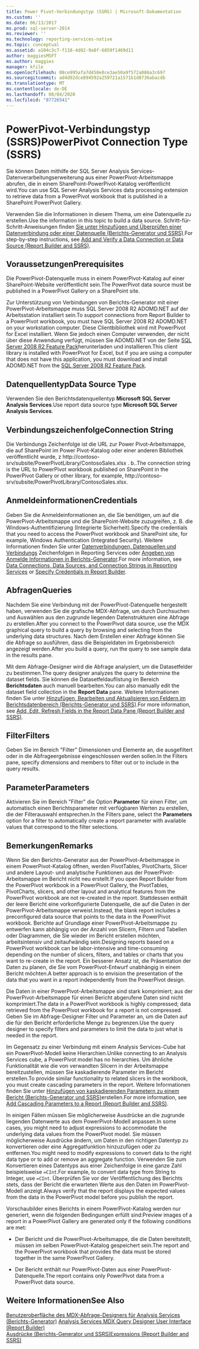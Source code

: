```yaml
---
title: Power Pivot-Verbindungstyp (SSRS) | Microsoft-Dokumentation
ms.custom: ''
ms.date: 06/13/2017
ms.prod: sql-server-2014
ms.reviewer: ''
ms.technology: reporting-services-native
ms.topic: conceptual
ms.assetid: a104c3c7-f118-4d02-9a0f-6859f1469d11
author: maggiesMSFT
ms.author: maggies
manager: kfile
ms.openlocfilehash: 08ce995afa7d458e8ce3ae50a9f572a086a3c697
ms.sourcegitcommit: ad4d92dce894592a259721a1571b1d8736abacdb
ms.translationtype: MT
ms.contentlocale: de-DE
ms.lasthandoff: 08/04/2020
ms.locfileid: "87726541"
---
```

# <a name="powerpivot-connection-type-ssrs"></a><span data-ttu-id="10570-102">PowerPivot-Verbindungstyp (SSRS)</span><span class="sxs-lookup"><span data-stu-id="10570-102">PowerPivot Connection Type (SSRS)</span></span>
  <span data-ttu-id="10570-103">Sie können Daten mithilfe der SQL Server Analysis Services-Datenverarbeitungserweiterung aus einer PowerPivot-Arbeitsmappe abrufen, die in einem SharePoint-PowerPivot-Katalog veröffentlicht wird.</span><span class="sxs-lookup"><span data-stu-id="10570-103">You can use SQL Server Analysis Services data processing extension to retrieve data from a PowerPivot workbook that is published in a SharePoint PowerPivot Gallery.</span></span>  
  
 <span data-ttu-id="10570-104">Verwenden Sie die Informationen in diesem Thema, um eine Datenquelle zu erstellen.</span><span class="sxs-lookup"><span data-stu-id="10570-104">Use the information in this topic to build a data source.</span></span> <span data-ttu-id="10570-105">Schritt-für-Schritt-Anweisungen finden [Sie unter Hinzufügen und Überprüfen einer Datenverbindung oder einer Datenquelle &#40;Berichts-Generator und SSRS&#41;](add-and-verify-a-data-connection-report-builder-and-ssrs.md).</span><span class="sxs-lookup"><span data-stu-id="10570-105">For step-by-step instructions, see [Add and Verify a Data Connection or Data Source &#40;Report Builder and SSRS&#41;](add-and-verify-a-data-connection-report-builder-and-ssrs.md).</span></span>  
  
## <a name="prerequisites"></a><span data-ttu-id="10570-106">Voraussetzungen</span><span class="sxs-lookup"><span data-stu-id="10570-106">Prerequisites</span></span>  
 <span data-ttu-id="10570-107">Die PowerPivot-Datenquelle muss in einem PowerPivot-Katalog auf einer SharePoint-Website veröffentlicht sein.</span><span class="sxs-lookup"><span data-stu-id="10570-107">The PowerPivot data source must be published in a PowerPivot Gallery on a SharePoint site.</span></span>  
  
 <span data-ttu-id="10570-108">Zur Unterstützung von Verbindungen von Berichts-Generator mit einer PowerPivot-Arbeitsmappe muss SQL Server 2008 R2 ADOMD.NET auf der Arbeitsstation installiert sein.</span><span class="sxs-lookup"><span data-stu-id="10570-108">To support connections from Report Builder to a PowerPivot workbook, you must have SQL Server 2008 R2 ADOMD.NET on your workstation computer.</span></span> <span data-ttu-id="10570-109">Diese Clientbibliothek wird mit PowerPivot for Excel installiert. Wenn Sie jedoch einen Computer verwenden, der nicht über diese Anwendung verfügt, müssen Sie ADOMD.NET von der Seite [SQL Server 2008 R2 Feature Pack](https://www.microsoft.com/download/details.aspx?id=44272)herunterladen und installieren.</span><span class="sxs-lookup"><span data-stu-id="10570-109">This client library is installed with PowerPivot for Excel, but if you are using a computer that does not have this application, you must download and install ADOMD.NET from the [SQL Server 2008 R2 Feature Pack](https://www.microsoft.com/download/details.aspx?id=44272).</span></span>  
  
## <a name="data-source-type"></a><span data-ttu-id="10570-110">Datenquellentyp</span><span class="sxs-lookup"><span data-stu-id="10570-110">Data Source Type</span></span>  
 <span data-ttu-id="10570-111">Verwenden Sie den Berichtsdatenquellentyp **Microsoft SQL Server Analysis Services**.</span><span class="sxs-lookup"><span data-stu-id="10570-111">Use report data source type **Microsoft SQL Server Analysis Services**.</span></span>  
  
## <a name="connection-string"></a><span data-ttu-id="10570-112">Verbindungszeichenfolge</span><span class="sxs-lookup"><span data-stu-id="10570-112">Connection String</span></span>  
 <span data-ttu-id="10570-113">Die Verbindungs Zeichenfolge ist die URL zur Power Pivot-Arbeitsmappe, die auf SharePoint im Power Pivot-Katalog oder einer anderen Bibliothek veröffentlicht wurde, z http://contoso-srv/subsite/PowerPivotLibrary/ContosoSales.xlsx . b..</span><span class="sxs-lookup"><span data-stu-id="10570-113">The connection string is the URL to PowerPivot workbook published on SharePoint in the PowerPivot Gallery or other library, for example, http://contoso-srv/subsite/PowerPivotLibrary/ContosoSales.xlsx.</span></span>  
  
## <a name="credentials"></a><span data-ttu-id="10570-114">Anmeldeinformationen</span><span class="sxs-lookup"><span data-stu-id="10570-114">Credentials</span></span>  
 <span data-ttu-id="10570-115">Geben Sie die Anmeldeinformationen an, die Sie benötigen, um auf die PowerPivot-Arbeitsmappe und die SharePoint-Website zuzugreifen, z. B. die Windows-Authentifizierung (Integrierte Sicherheit).</span><span class="sxs-lookup"><span data-stu-id="10570-115">Specify the credentials that you need to access the PowerPivot workbook and SharePoint site, for example, Windows Authentication (Integrated Security).</span></span> <span data-ttu-id="10570-116">Weitere Informationen finden Sie unter [Datenverbindungen, Datenquellen und Verbindungs](../data-connections-data-sources-and-connection-strings-in-reporting-services.md) Zeichenfolgen in Reporting Services oder [Angeben von Anmelde Informationen in Berichts-Generator](../specify-credentials-in-report-builder.md).</span><span class="sxs-lookup"><span data-stu-id="10570-116">For more information, see [Data Connections, Data Sources, and Connection Strings in Reporting Services](../data-connections-data-sources-and-connection-strings-in-reporting-services.md) or [Specify Credentials in Report Builder](../specify-credentials-in-report-builder.md).</span></span>  
  
## <a name="queries"></a><span data-ttu-id="10570-117">Abfragen</span><span class="sxs-lookup"><span data-stu-id="10570-117">Queries</span></span>  
 <span data-ttu-id="10570-118">Nachdem Sie eine Verbindung mit der PowerPivot-Datenquelle hergestellt haben, verwenden Sie die grafische MDX-Abfrage, um durch Durchsuchen und Auswählen aus den zugrunde liegenden Datenstrukturen eine Abfrage zu erstellen.</span><span class="sxs-lookup"><span data-stu-id="10570-118">After you connect to the PowerPivot data source, use the MDX graphical query to build a query by browsing and selecting from the underlying data structures.</span></span> <span data-ttu-id="10570-119">Nach dem Erstellen einer Abfrage können Sie die Abfrage so ausführen, dass die Beispieldaten im Ergebnisbereich angezeigt werden.</span><span class="sxs-lookup"><span data-stu-id="10570-119">After you build a query, run the query to see sample data in the results pane.</span></span>  
  
 <span data-ttu-id="10570-120">Mit dem Abfrage-Designer wird die Abfrage analysiert, um die Datasetfelder zu bestimmen.</span><span class="sxs-lookup"><span data-stu-id="10570-120">The query designer analyzes the query to determine the dataset fields.</span></span> <span data-ttu-id="10570-121">Sie können die Datasetfeldauflistung im Bereich **Berichtsdaten** auch manuell bearbeiten.</span><span class="sxs-lookup"><span data-stu-id="10570-121">You can also manually edit the dataset field collection in the **Report Data** pane.</span></span> <span data-ttu-id="10570-122">Weitere Informationen finden Sie unter [Hinzufügen, Bearbeiten und Aktualisieren von Feldern im Berichtsdatenbereich &#40;Berichts-Generator und SSRS&#41;](add-edit-refresh-fields-in-the-report-data-pane-report-builder-and-ssrs.md).</span><span class="sxs-lookup"><span data-stu-id="10570-122">For more information, see [Add, Edit, Refresh Fields in the Report Data Pane &#40;Report Builder and SSRS&#41;](add-edit-refresh-fields-in-the-report-data-pane-report-builder-and-ssrs.md).</span></span>  
  
## <a name="filters"></a><span data-ttu-id="10570-123">Filter</span><span class="sxs-lookup"><span data-stu-id="10570-123">Filters</span></span>  
 <span data-ttu-id="10570-124">Geben Sie im Bereich "Filter" Dimensionen und Elemente an, die ausgefiltert oder in die Abfrageergebnisse eingeschlossen werden sollen.</span><span class="sxs-lookup"><span data-stu-id="10570-124">In the Filters pane, specify dimensions and members to filter out or to include in the query results.</span></span>  
  
## <a name="parameters"></a><span data-ttu-id="10570-125">Parameter</span><span class="sxs-lookup"><span data-stu-id="10570-125">Parameters</span></span>  
 <span data-ttu-id="10570-126">Aktivieren Sie im Bereich "Filter" die Option **Parameter** für einen Filter, um automatisch einen Berichtsparameter mit verfügbaren Werten zu erstellen, die der Filterauswahl entsprechen.</span><span class="sxs-lookup"><span data-stu-id="10570-126">In the Filters pane, select the **Parameters** option for a filter to automatically create a report parameter with available values that correspond to the filter selections.</span></span>  
  
## <a name="remarks"></a><span data-ttu-id="10570-127">Bemerkungen</span><span class="sxs-lookup"><span data-stu-id="10570-127">Remarks</span></span>  
 <span data-ttu-id="10570-128">Wenn Sie den Berichts-Generator aus der PowerPivot-Arbeitsmappe in einem PowerPivot-Katalog öffnen, werden PivotTables, PivotCharts, Slicer und andere Layout- und analytische Funktionen aus der PowerPivot-Arbeitsmappe im Bericht nicht neu erstellt.</span><span class="sxs-lookup"><span data-stu-id="10570-128">If you open Report Builder from the PowerPivot workbook in a PowerPivot Gallery, the PivotTables, PivotCharts, slicers, and other layout and analytical features from the PowerPivot workbook are not re-created in the report.</span></span> <span data-ttu-id="10570-129">Stattdessen enthält der leere Bericht eine vorkonfigurierte Datenquelle, die auf die Daten in der PowerPivot-Arbeitsmappe verweist.</span><span class="sxs-lookup"><span data-stu-id="10570-129">Instead, the blank report includes a preconfigured data source that points to the data in the PowerPivot workbook.</span></span> <span data-ttu-id="10570-130">Berichte auf Grundlage einer PowerPivot-Arbeitsmappe zu entwerfen kann abhängig von der Anzahl von Slicern, Filtern und Tabellen oder Diagrammen, die Sie wieder im Bericht erstellen möchten, arbeitsintensiv und zeitaufwändig sein.</span><span class="sxs-lookup"><span data-stu-id="10570-130">Designing reports based on a PowerPivot workbook can be labor-intensive and time-consuming depending on the number of slicers, filters, and tables or charts that you want to re-create in the report.</span></span> <span data-ttu-id="10570-131">Ein besserer Ansatz ist, die Präsentation der Daten zu planen, die Sie vom PowerPivot-Entwurf unabhängig in einem Bericht möchten.</span><span class="sxs-lookup"><span data-stu-id="10570-131">A better approach is to envision the presentation of the data that you want in a report independently from the PowerPivot design.</span></span>  
  
 <span data-ttu-id="10570-132">Die Daten in einer PowerPivot-Arbeitsmappe sind stark komprimiert; aus der PowerPivot-Arbeitsmappe für einen Bericht abgerufene Daten sind nicht komprimiert.</span><span class="sxs-lookup"><span data-stu-id="10570-132">The data in a PowerPivot workbook is highly compressed; data retrieved from the PowerPivot workbook for a report is not compressed.</span></span> <span data-ttu-id="10570-133">Geben Sie im Abfrage-Designer Filter und Parameter an, um die Daten auf die für den Bericht erforderliche Menge zu begrenzen.</span><span class="sxs-lookup"><span data-stu-id="10570-133">Use the query designer to specify filters and parameters to limit the data to just what is needed in the report.</span></span>  
  
 <span data-ttu-id="10570-134">Im Gegensatz zu einer Verbindung mit einem Analysis Services-Cube hat ein PowerPivot-Modell keine Hierarchien.</span><span class="sxs-lookup"><span data-stu-id="10570-134">Unlike connecting to an Analysis Services cube, a PowerPivot model has no hierarchies.</span></span> <span data-ttu-id="10570-135">Um ähnliche Funktionalität wie die von verwandten Slicern in der Arbeitsmappe bereitzustellen, müssen Sie kaskadierende Parameter im Bericht erstellen.</span><span class="sxs-lookup"><span data-stu-id="10570-135">To provide similar functionality to related slicers in the workbook, you must create cascading parameters in the report.</span></span> <span data-ttu-id="10570-136">Weitere Informationen finden Sie unter [Hinzufügen von kaskadierenden Parametern zu einem Bericht &#40;Berichts-Generator und SSRS&#41;](../report-design/add-cascading-parameters-to-a-report-report-builder-and-ssrs.md)erstellen.</span><span class="sxs-lookup"><span data-stu-id="10570-136">For more information, see [Add Cascading Parameters to a Report &#40;Report Builder and SSRS&#41;](../report-design/add-cascading-parameters-to-a-report-report-builder-and-ssrs.md).</span></span>  
  
 <span data-ttu-id="10570-137">In einigen Fällen müssen Sie möglicherweise Ausdrücke an die zugrunde liegenden Datenwerte aus dem PowerPivot-Modell anpassen.</span><span class="sxs-lookup"><span data-stu-id="10570-137">In some cases, you might need to adjust expressions to accommodate the underlying data values from the PowerPivot model.</span></span> <span data-ttu-id="10570-138">Sie müssen möglicherweise Ausdrücke ändern, um Daten in den richtigen Datentyp zu konvertieren oder eine Aggregatfunktion hinzuzufügen oder zu entfernen.</span><span class="sxs-lookup"><span data-stu-id="10570-138">You might need to modify expressions to convert data to the right data type or to add or remove an aggregate function.</span></span> <span data-ttu-id="10570-139">Verwenden Sie zum Konvertieren eines Datentyps aus einer Zeichenfolge in eine ganze Zahl beispielsweise `=CInt`.</span><span class="sxs-lookup"><span data-stu-id="10570-139">For example, to convert data type from String to Integer, use `=CInt`.</span></span> <span data-ttu-id="10570-140">Überprüfen Sie vor der Veröffentlichung des Berichts stets, dass der Bericht die erwarteten Werte aus den Daten im PowerPivot-Modell anzeigt.</span><span class="sxs-lookup"><span data-stu-id="10570-140">Always verify that the report displays the expected values from the data in the PowerPivot model before you publish the report.</span></span>  
  
 <span data-ttu-id="10570-141">Vorschaubilder eines Berichts in einem PowerPivot-Katalog werden nur generiert, wenn die folgenden Bedingungen erfüllt sind:</span><span class="sxs-lookup"><span data-stu-id="10570-141">Preview images of a report in a PowerPivot Gallery are generated only if the following conditions are met:</span></span>  
  
-   <span data-ttu-id="10570-142">Der Bericht und die PowerPivot-Arbeitsmappe, die die Daten bereitstellt, müssen im selben PowerPivot-Katalog gespeichert sein.</span><span class="sxs-lookup"><span data-stu-id="10570-142">The report and the PowerPivot workbook that provides the data must be stored together in the same PowerPivot Gallery.</span></span>  
  
-   <span data-ttu-id="10570-143">Der Bericht enthält nur PowerPivot-Daten aus einer PowerPivot-Datenquelle.</span><span class="sxs-lookup"><span data-stu-id="10570-143">The report contains only PowerPivot data from a PowerPivot data source.</span></span>  
  
## <a name="see-also"></a><span data-ttu-id="10570-144">Weitere Informationen</span><span class="sxs-lookup"><span data-stu-id="10570-144">See Also</span></span>  
 <span data-ttu-id="10570-145">[Benutzeroberfläche des MDX-Abfrage-Designers für Analysis Services &#40;Berichts-Generator&#41;](../analysis-services-mdx-query-designer-user-interface-report-builder.md) </span><span class="sxs-lookup"><span data-stu-id="10570-145">[Analysis Services MDX Query Designer User Interface &#40;Report Builder&#41;](../analysis-services-mdx-query-designer-user-interface-report-builder.md) </span></span>  
 [<span data-ttu-id="10570-146">Ausdrücke &#40;Berichts-Generator und SSRS&#41;</span><span class="sxs-lookup"><span data-stu-id="10570-146">Expressions &#40;Report Builder and SSRS&#41;</span></span>](../report-design/expressions-report-builder-and-ssrs.md)  
  
  
